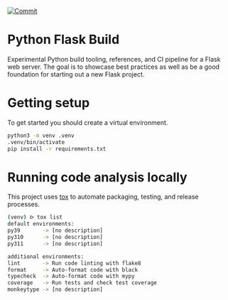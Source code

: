 [![Commit](https://github.com/kaeawc/python-flask-build/actions/workflows/commit.yml/badge.svg)](https://github.com/kaeawc/python-flask-build/actions/workflows/commit.yml)

# Python Flask Build

Experimental Python build tooling, references, and CI pipeline for a Flask web server. The goal is to showcase best practices as well as be a good foundation for starting out a new Flask project.

# Getting setup

To get started you should create a virtual environment.

```bash
python3 -m venv .venv
.venv/bin/activate
pip install -r requirements.txt
```

# Running code analysis locally

This project uses [tox](https://tox.wiki/) to automate packaging, testing, and release processes.

```bash
(venv) ᐅ tox list
default environments:
py39       -> [no description]
py310      -> [no description]
py311      -> [no description]

additional environments:
lint       -> Run code linting with flake8
format     -> Auto-format code with black
typecheck  -> Auto-format code with mypy
coverage   -> Run tests and check test coverage
monkeytype -> [no description]
```
